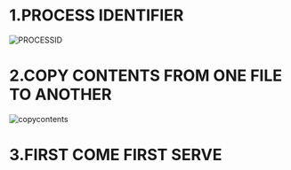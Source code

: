 # 1.PROCESS IDENTIFIER

![PROCESSID](https://user-images.githubusercontent.com/114140750/216478963-590f6519-504c-4aea-831e-0733b04718eb.png)

# 2.COPY CONTENTS FROM ONE FILE TO ANOTHER

![copycontents](https://user-images.githubusercontent.com/114140750/216479153-8ba04a15-0198-40ee-8e1b-9c7839061d1c.png)

# 3.FIRST COME FIRST SERVE

